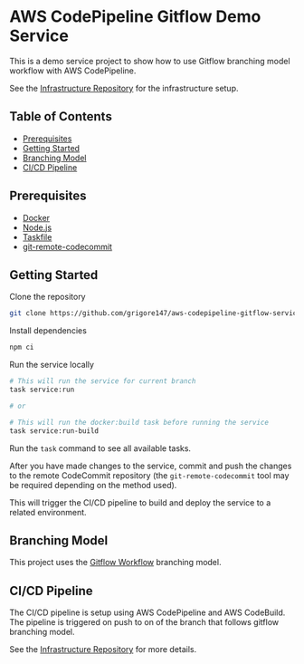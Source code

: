 # AWS CodePipeline Gitflow Demo Service

This is a demo service project to show how to use Gitflow branching model workflow with AWS CodePipeline.

See the [Infrastructure Repository](https://github.com/grigore147/aws-codepipeline-gitflow-demo) for the infrastructure setup.

## Table of Contents

- [Prerequisites](#prerequisites)
- [Getting Started](#getting-started)
- [Branching Model](#branching-model)
- [CI/CD Pipeline](#cicd-pipeline)

## Prerequisites

- [Docker](https://www.docker.com/)
- [Node.js](https://nodejs.org/en/)
- [Taskfile](https://taskfile.dev/#/)
- [git-remote-codecommit](https://docs.aws.amazon.com/codecommit/latest/userguide/setting-up-git-remote-codecommit.html)

## Getting Started

Clone the repository

```bash
git clone https://github.com/grigore147/aws-codepipeline-gitflow-service-demo.git
```

Install dependencies

```bash
npm ci
```

Run the service locally

```bash
# This will run the service for current branch
task service:run

# or

# This will run the docker:build task before running the service
task service:run-build
```

Run the `task` command to see all available tasks.

After you have made changes to the service, commit and push the changes to the remote CodeCommit repository (the `git-remote-codecommit` tool may be required depending on the method used).

This will trigger the CI/CD pipeline to build and deploy the service to a related environment.

## Branching Model

This project uses the [Gitflow Workflow](https://www.atlassian.com/git/tutorials/comparing-workflows/gitflow-workflow) branching model.

## CI/CD Pipeline

The CI/CD pipeline is setup using AWS CodePipeline and AWS CodeBuild. The pipeline is triggered on push to on of the branch that follows gitflow branching model.

See the [Infrastructure Repository](https://github.com/grigore147/aws-codepipeline-gitflow-demo) for more details.
